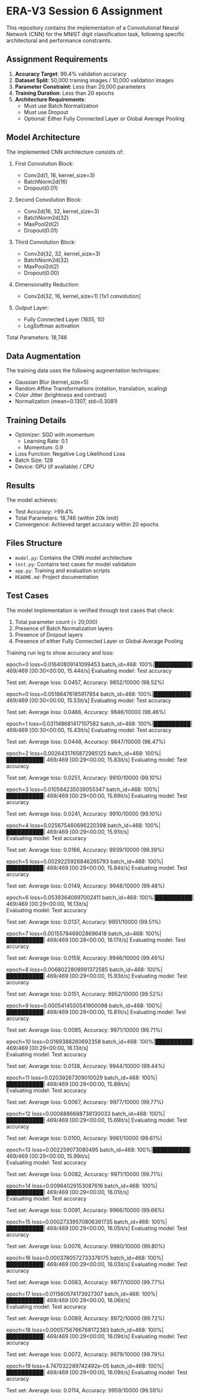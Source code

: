 # ERA-V3 Session 6 Assignment

This repository contains the implementation of a Convolutional Neural Network (CNN) for the MNIST digit classification task, following specific architectural and performance constraints.

## Assignment Requirements

1. **Accuracy Target**: 99.4% validation accuracy
2. **Dataset Split**: 50,000 training images / 10,000 validation images
3. **Parameter Constraint**: Less than 20,000 parameters
4. **Training Duration**: Less than 20 epochs
5. **Architecture Requirements**:
   - Must use Batch Normalization
   - Must use Dropout
   - Optional: Either Fully Connected Layer or Global Average Pooling

## Model Architecture

The implemented CNN architecture consists of:

1. First Convolution Block:
   - Conv2d(1, 16, kernel_size=3)
   - BatchNorm2d(16)
   - Dropout(0.01)

2. Second Convolution Block:
   - Conv2d(16, 32, kernel_size=3)
   - BatchNorm2d(32)
   - MaxPool2d(2)
   - Dropout(0.01)

3. Third Convolution Block:
   - Conv2d(32, 32, kernel_size=3)
   - BatchNorm2d(32)
   - MaxPool2d(2)
   - Dropout(0.00)

4. Dimensionality Reduction:
   - Conv2d(32, 16, kernel_size=1) [1x1 convolution]

5. Output Layer:
   - Fully Connected Layer (16*5*5, 10)
   - LogSoftmax activation

Total Parameters: 18,746

## Data Augmentation

The training data uses the following augmentation techniques:
- Gaussian Blur (kernel_size=5)
- Random Affine Transformations (rotation, translation, scaling)
- Color Jitter (brightness and contrast)
- Normalization (mean=0.1307, std=0.3081)

## Training Details

- Optimizer: SGD with momentum
  - Learning Rate: 0.1
  - Momentum: 0.9
- Loss Function: Negative Log Likelihood Loss
- Batch Size: 128
- Device: GPU (if available) / CPU

## Results

The model achieves:
- Test Accuracy: >99.4%
- Total Parameters: 18,746 (within 20k limit)
- Convergence: Achieved target accuracy within 20 epochs

## Files Structure

- `model.py`: Contains the CNN model architecture
- `test.py`: Contains test cases for model validation
- `app.py`: Training and evaluation scripts
- `README.md`: Project documentation

## Test Cases

The model implementation is verified through test cases that check:
1. Total parameter count (< 20,000)
2. Presence of Batch Normalization layers
3. Presence of Dropout layers
4. Presence of either Fully Connected Layer or Global Average Pooling 

Training run log to show accuracy and loss:

epoch=0 loss=0.01640809141099453 batch_id=468: 100%|██████████| 469/469 [00:30<00:00, 15.44it/s] 
Evaluating model: Test accuracy

Test set: Average loss: 0.0457, Accuracy: 9852/10000 (98.52%)

epoch=0 loss=0.05186476185917854 batch_id=468: 100%|██████████| 469/469 [00:30<00:00, 15.53it/s] 
Evaluating model: Test accuracy

Test set: Average loss: 0.0466, Accuracy: 9846/10000 (98.46%)

epoch=1 loss=0.031148681417107582 batch_id=468: 100%|██████████| 469/469 [00:30<00:00, 15.43it/s] 
Evaluating model: Test accuracy

Test set: Average loss: 0.0448, Accuracy: 9847/10000 (98.47%)

epoch=2 loss=0.0026431765872985125 batch_id=468: 100%|██████████| 469/469 [00:29<00:00, 15.83it/s]
Evaluating model: Test accuracy

Test set: Average loss: 0.0251, Accuracy: 9910/10000 (99.10%)

epoch=3 loss=0.010564235039055347 batch_id=468: 100%|██████████| 469/469 [00:29<00:00, 15.69it/s] 
Evaluating model: Test accuracy

Test set: Average loss: 0.0241, Accuracy: 9910/10000 (99.10%)

epoch=4 loss=0.025675460696220398 batch_id=468: 100%|██████████| 469/469 [00:29<00:00, 15.91it/s]  
Evaluating model: Test accuracy

Test set: Average loss: 0.0166, Accuracy: 9939/10000 (99.39%)

epoch=5 loss=0.0029225926846265793 batch_id=468: 100%|██████████| 469/469 [00:29<00:00, 15.84it/s]
Evaluating model: Test accuracy

Test set: Average loss: 0.0149, Accuracy: 9948/10000 (99.48%)

epoch=6 loss=0.05393640697002411 batch_id=468: 100%|██████████| 469/469 [00:29<00:00, 16.13it/s]   
Evaluating model: Test accuracy

Test set: Average loss: 0.0137, Accuracy: 9951/10000 (99.51%)

epoch=7 loss=0.0015578469028696418 batch_id=468: 100%|██████████| 469/469 [00:28<00:00, 16.17it/s] 
Evaluating model: Test accuracy

Test set: Average loss: 0.0159, Accuracy: 9946/10000 (99.46%)

epoch=8 loss=0.0068022808991372585 batch_id=468: 100%|██████████| 469/469 [00:29<00:00, 15.93it/s] 
Evaluating model: Test accuracy

Test set: Average loss: 0.0151, Accuracy: 9952/10000 (99.52%)

epoch=9 loss=0.0005414550541900098 batch_id=468: 100%|██████████| 469/469 [00:29<00:00, 15.81it/s] 
Evaluating model: Test accuracy

Test set: Average loss: 0.0085, Accuracy: 9971/10000 (99.71%)

epoch=10 loss=0.0169388260692358 batch_id=468: 100%|██████████| 469/469 [00:29<00:00, 16.13it/s]    
Evaluating model: Test accuracy

Test set: Average loss: 0.0138, Accuracy: 9944/10000 (99.44%)

epoch=11 loss=0.02039267309010029 batch_id=468: 100%|██████████| 469/469 [00:29<00:00, 15.89it/s]   
Evaluating model: Test accuracy

Test set: Average loss: 0.0067, Accuracy: 9977/10000 (99.77%)

epoch=12 loss=0.0008886688738130033 batch_id=468: 100%|██████████| 469/469 [00:29<00:00, 15.69it/s] 
Evaluating model: Test accuracy

Test set: Average loss: 0.0100, Accuracy: 9961/10000 (99.61%)

epoch=13 loss=0.002259073080495 batch_id=468: 100%|██████████| 469/469 [00:29<00:00, 15.99it/s]     
Evaluating model: Test accuracy

Test set: Average loss: 0.0082, Accuracy: 9971/10000 (99.71%)

epoch=14 loss=0.00964026153087616 batch_id=468: 100%|██████████| 469/469 [00:29<00:00, 16.01it/s]   
Evaluating model: Test accuracy

Test set: Average loss: 0.0091, Accuracy: 9966/10000 (99.66%)

epoch=15 loss=0.00027339570806361735 batch_id=468: 100%|██████████| 469/469 [00:29<00:00, 16.05it/s]
Evaluating model: Test accuracy

Test set: Average loss: 0.0076, Accuracy: 9980/10000 (99.80%)

epoch=16 loss=0.0003780572733376175 batch_id=468: 100%|██████████| 469/469 [00:29<00:00, 16.03it/s] 
Evaluating model: Test accuracy

Test set: Average loss: 0.0063, Accuracy: 9977/10000 (99.77%)

epoch=17 loss=0.011560574173927307 batch_id=468: 100%|██████████| 469/469 [00:29<00:00, 16.06it/s]  
Evaluating model: Test accuracy

Test set: Average loss: 0.0089, Accuracy: 9972/10000 (99.72%)

epoch=18 loss=0.0005756766768172383 batch_id=468: 100%|██████████| 469/469 [00:29<00:00, 16.09it/s] 
Evaluating model: Test accuracy

Test set: Average loss: 0.0072, Accuracy: 9979/10000 (99.79%)

epoch=19 loss=4.747032289742492e-05 batch_id=468: 100%|██████████| 469/469 [00:29<00:00, 16.09it/s] 
Evaluating model: Test accuracy

Test set: Average loss: 0.0114, Accuracy: 9959/10000 (99.59%)
